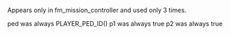 Appears only in fm_mission_controller and used only 3 times.

ped was always PLAYER_PED_ID()
p1 was always true
p2 was always true